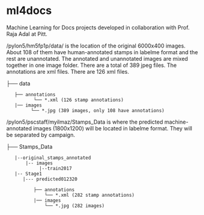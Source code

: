 # ml4docs
Machine Learning for Docs projects developed in collaboration with Prof. Raja Adal at Pitt.

/pylon5/hm5fp1p/data/ is the location of the original 6000x400 images. About 108 of them have human-annotated stamps in labelme format and the rest are unannotated. The annotated and unannotated images are mixed together in one image folder. There are a total of 389 jpeg files. The annotations are xml files. There are 126 xml files.

├── data

       ├── annotations
              └── *.xml (126 stamp annotations)
       |── images
             └── *.jpg (389 images, only 108 have annotations)

/pylon5/pscstaff/myilmaz/Stamps_Data is where the predicted machine-annotated images (1800x1200) will be located in labelme format. They will be separated by campaign. 


├── Stamps_Data

       |--original_stamps_annotated
           |-- images
                |--train2017
       |-- Stage1
          |--- predicted012320
       
              ├── annotations
                  └── *.xml (282 stamp annotations)
              |── images
                  └── *.jpg (282 images)
                  
                  

